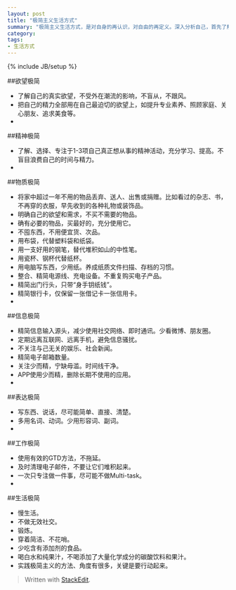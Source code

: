 ```yaml
---
layout: post
title: "极简主义生活方式"
summary: "极简主义生活方式，是对自身的再认识，对自由的再定义。深入分析自己，首先了解什么对自己最重要，然后用有限的时间和精力，专注地追求，从而获得最大幸福。放弃不能带来效用的物品，控制徒增烦恼的精神活动，简单生活，从而获得最大的精神自由。"
category: 
tags: 
- 生活方式
---
```

{% include JB/setup %}

##欲望极简
- 了解自己的真实欲望，不受外在潮流的影响，不盲从，不跟风。 　　
- 把自己的精力全部用在自己最迫切的欲望上，如提升专业素养、照顾家庭、关心朋友、追求美食等。
- 
##精神极简
- 了解、选择、专注于1-3项自己真正想从事的精神活动，充分学习、提高。不盲目浪费自己的时间与精力。
- 
##物质极简
- 将家中超过一年不用的物品丢弃、送人、出售或捐赠。比如看过的杂志、书，不再穿的衣服，早先收到的各种礼物或装饰品。
- 明确自己的欲望和需求，不买不需要的物品。 　　
- 确有必要的物品，买最好的，充分使用它。 　　
- 不囤东西，不用便宜货、次品。 　　
- 用布袋，代替塑料袋和纸袋。 　　
- 用一支好用的钢笔，替代堆积如山的中性笔。 　　
- 用瓷杯、钢杯代替纸杯。 　　
- 用电脑写东西，少用纸。养成纸质文件扫描、存档的习惯。 　　
- 整合、精简电源线、充电设备。不重复购买电子产品。 　　
- 精简出门行头，只带“身手钥纸钱”。 　　
- 精简银行卡，仅保留一张借记卡一张信用卡。
- 
##信息极简 　　
- 精简信息输入源头，减少使用社交网络、即时通讯。少看微博、朋友圈。 　　
- 定期远离互联网、远离手机，避免信息骚扰。 　　
- 不关注与己无关的娱乐、社会新闻。 　　
- 精简电子邮箱数量。 　　
- 关注少而精，宁缺毋滥。时间线干净。 　　
- APP使用少而精，删除长期不使用的应用。
- 
##表达极简 　　
- 写东西、说话，尽可能简单、直接、清楚。 　　
- 多用名词、动词。少用形容词、副词。
- 
##工作极简 　　
- 使用有效的GTD方法，不拖延。 　　
- 及时清理电子邮件，不要让它们堆积起来。 　　
- 一次只专注做一件事，尽可能不做Multi-task。
- 
##生活极简 　　
- 慢生活。 　　
- 不做无效社交。 　　
- 锻炼。 　　
- 穿着简洁、不花哨。 　　
- 少吃含有添加剂的食品。 　　
- 喝白水和纯果汁，不喝添加了大量化学成分的碳酸饮料和果汁。 　　
- 实践极简主义的方法、角度有很多，关键是要行动起来。

> Written with [StackEdit](https://stackedit.io/).  
